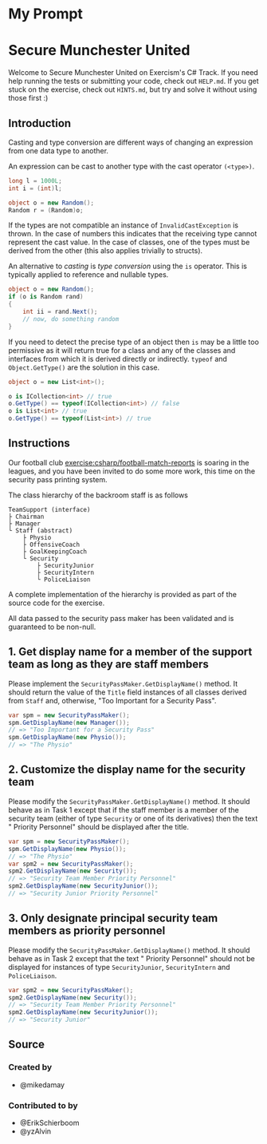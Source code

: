 # My Prompt

# Secure Munchester United

Welcome to Secure Munchester United on Exercism's C# Track.
If you need help running the tests or submitting your code, check out `HELP.md`.
If you get stuck on the exercise, check out `HINTS.md`, but try and solve it without using those first :)

## Introduction

Casting and type conversion are different ways of changing an expression from one data type to another.

An expression can be cast to another type with the cast operator `(<type>)`.

```csharp
long l = 1000L;
int i = (int)l;

object o = new Random();
Random r = (Random)o;
```

If the types are not compatible an instance of `InvalidCastException` is thrown. In the case of numbers this indicates that the receiving type cannot represent the cast value. In the case of classes, one of the types must be derived from the other (this also applies trivially to structs).

An alternative to _casting_ is _type conversion_ using the `is` operator. This is typically applied to reference and nullable types.

```csharp
object o = new Random();
if (o is Random rand)
{
    int ii = rand.Next();
    // now, do something random
}
```

If you need to detect the precise type of an object then `is` may be a little too permissive as it will return true for a class and any of the classes and interfaces from which it is derived directly or indirectly. `typeof` and `Object.GetType()` are the solution in this case.

```csharp
object o = new List<int>();

o is ICollection<int> // true
o.GetType() == typeof(ICollection<int>) // false
o is List<int> // true
o.GetType() == typeof(List<int>) // true
```

## Instructions

Our football club [exercise:csharp/football-match-reports]() is soaring in the leagues, and you have been invited to do some more work, this time on the security pass printing system.

The class hierarchy of the backroom staff is as follows

```
TeamSupport (interface)
├ Chairman
├ Manager
└ Staff (abstract)
    ├ Physio
    ├ OffensiveCoach
    ├ GoalKeepingCoach
    └ Security
        ├ SecurityJunior
        ├ SecurityIntern
        └ PoliceLiaison
```

A complete implementation of the hierarchy is provided as part of the source code for the exercise.

All data passed to the security pass maker has been validated and is guaranteed to be non-null.

## 1. Get display name for a member of the support team as long as they are staff members

Please implement the `SecurityPassMaker.GetDisplayName()` method. It should return the value of the `Title` field instances of all classes derived from `Staff` and, otherwise, "Too Important for a Security Pass".

```csharp
var spm = new SecurityPassMaker();
spm.GetDisplayName(new Manager());
// => "Too Important for a Security Pass"
spm.GetDisplayName(new Physio());
// => "The Physio"
```

## 2. Customize the display name for the security team

Please modify the `SecurityPassMaker.GetDisplayName()` method. It should behave as in Task 1 except that if the staff member is a member of the security team (either of type `Security` or one of its derivatives) then the text " Priority Personnel" should be displayed after the title.

```csharp
var spm = new SecurityPassMaker();
spm.GetDisplayName(new Physio());
// => "The Physio"
var spm2 = new SecurityPassMaker();
spm2.GetDisplayName(new Security());
// => "Security Team Member Priority Personnel"
spm2.GetDisplayName(new SecurityJunior());
// => "Security Junior Priority Personnel"
```

## 3. Only designate principal security team members as priority personnel

Please modify the `SecurityPassMaker.GetDisplayName()` method. It should behave as in Task 2 except that the text " Priority Personnel" should not be displayed for instances of type `SecurityJunior`, `SecurityIntern` and `PoliceLiaison`.

```csharp
var spm2 = new SecurityPassMaker();
spm2.GetDisplayName(new Security());
// => "Security Team Member Priority Personnel"
spm2.GetDisplayName(new SecurityJunior());
// => "Security Junior"
```

## Source

### Created by

- @mikedamay

### Contributed to by

- @ErikSchierboom
- @yzAlvin